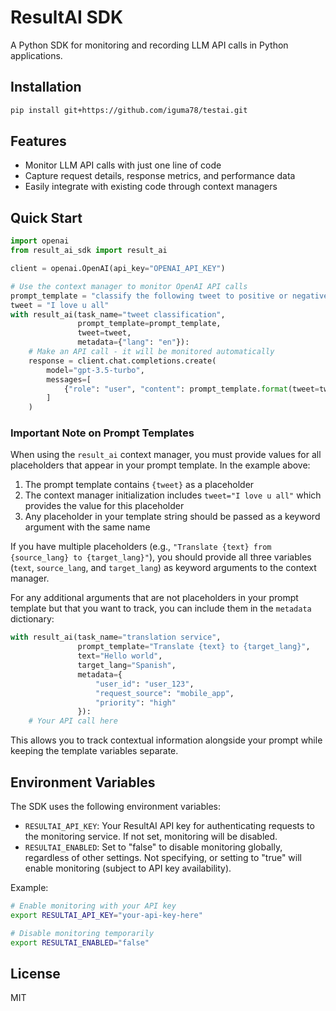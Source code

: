 # ResultAI SDK

A Python SDK for monitoring and recording LLM API calls in Python applications.

## Installation

```bash
pip install git+https://github.com/iguma78/testai.git
```

## Features

- Monitor LLM API calls with just one line of code
- Capture request details, response metrics, and performance data
- Easily integrate with existing code through context managers

## Quick Start

```python
import openai
from result_ai_sdk import result_ai

client = openai.OpenAI(api_key="OPENAI_API_KEY")

# Use the context manager to monitor OpenAI API calls
prompt_template = "classify the following tweet to positive or negative: {tweet}"
tweet = "I love u all"
with result_ai(task_name="tweet classification",
               prompt_template=prompt_template,
               tweet=tweet,
               metadata={"lang": "en"}):
    # Make an API call - it will be monitored automatically
    response = client.chat.completions.create(
        model="gpt-3.5-turbo",
        messages=[
            {"role": "user", "content": prompt_template.format(tweet=tweet)}
        ]
    )
```

### Important Note on Prompt Templates

When using the `result_ai` context manager, you must provide values for all placeholders that appear in your prompt template. In the example above:

1. The prompt template contains `{tweet}` as a placeholder
2. The context manager initialization includes `tweet="I love u all"` which provides the value for this placeholder
3. Any placeholder in your template string should be passed as a keyword argument with the same name

If you have multiple placeholders (e.g., `"Translate {text} from {source_lang} to {target_lang}"`), you should provide all three variables (`text`, `source_lang`, and `target_lang`) as keyword arguments to the context manager.

For any additional arguments that are not placeholders in your prompt template but that you want to track, you can include them in the `metadata` dictionary:

```python
with result_ai(task_name="translation service",
               prompt_template="Translate {text} to {target_lang}",
               text="Hello world",
               target_lang="Spanish",
               metadata={
                   "user_id": "user_123",
                   "request_source": "mobile_app",
                   "priority": "high"
               }):
    # Your API call here
```

This allows you to track contextual information alongside your prompt while keeping the template variables separate.

## Environment Variables

The SDK uses the following environment variables:

- `RESULTAI_API_KEY`: Your ResultAI API key for authenticating requests to the monitoring service. If not set, monitoring will be disabled.
- `RESULTAI_ENABLED`: Set to "false" to disable monitoring globally, regardless of other settings. Not specifying, or setting to "true" will enable monitoring (subject to API key availability).

Example:
```bash
# Enable monitoring with your API key
export RESULTAI_API_KEY="your-api-key-here"

# Disable monitoring temporarily
export RESULTAI_ENABLED="false"
```

## License

MIT
